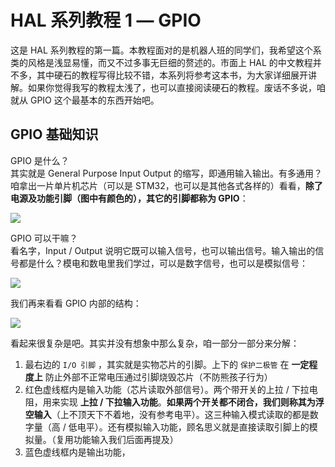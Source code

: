 # HAL 系列教程 1 — GPIO

这是 HAL 系列教程的第一篇。本教程面对的是机器人班的同学们，我希望这个系类的风格是浅显易懂，而又不过多事无巨细的赘述的。市面上 HAL 的中文教程并不多，其中硬石的教程写得比较不错，本系列将参考这本书，为大家详细展开讲解。如果你觉得我写的教程太浅了，也可以直接阅读硬石的教程。废话不多说，咱就从 GPIO 这个最基本的东西开始吧。

## GPIO 基础知识

GPIO 是什么？  
其实就是 General Purpose Input Output 的缩写，即通用输入输出。有多通用？咱拿出一片单片机芯片（可以是 STM32，也可以是其他各式各样的）看看，**除了电源及功能引脚（图中有颜色的），其它的引脚都称为 GPIO**：

![](https://wiki-media-1253965369.cos.ap-guangzhou.myqcloud.com/img/20200615205256.jpg)

GPIO 可以干嘛？  
看名字，Input / Output 说明它既可以输入信号，也可以输出信号。输入输出的信号都是什么？模电和数电里我们学过，可以是数字信号，也可以是模拟信号：

![](https://wiki-media-1253965369.cos.ap-guangzhou.myqcloud.com/img/20200615210739.jpg)

我们再来看看 GPIO 内部的结构：

![](https://wiki-media-1253965369.cos.ap-guangzhou.myqcloud.com/img/20200615211744.jpg)

看起来很复杂是吧。其实并没有想象中那么复杂，咱一部分一部分来分解：

1. 最右边的 `I/O 引脚` ，其实就是实物芯片的引脚。上下的 `保护二极管` 在 **一定程度上** 防止外部不正常电压通过引脚烧毁芯片（不防熊孩子行为）
2. 红色虚线框内是输入功能（芯片读取外部信号）。两个带开关的上拉 / 下拉电阻，用来实现 **上拉 / 下拉输入功能**。**如果两个开关都不闭合，我们则称其为浮空输入**（上不顶天下不着地，没有参考电平）。这三种输入模式读取的都是数字量（高 / 低电平）。还有模拟输入功能，顾名思义就是直接读取引脚上的模拟量。（复用功能输入我们后面再提及）
3. 蓝色虚线框内是输出功能，